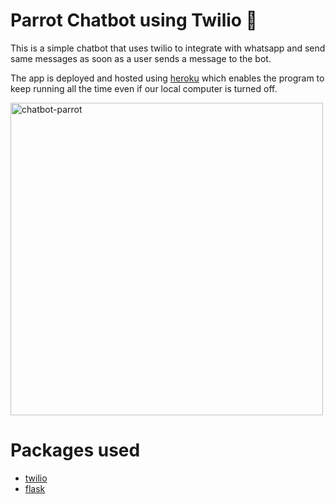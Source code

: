 # Parrot Chatbot using Twilio 🦜 
This is a simple chatbot that uses twilio to integrate with whatsapp and send same messages as soon as a user sends a message to the bot.

The app is deployed and hosted using <a href="https://id.heroku.com/login">heroku</a> which enables the program to keep running all the time even if our local computer is turned off.

<img src="https://github.com/gowthambalboa/DialogFlow-Chatbot/blob/main/Parrot-Chatbot-using-Twilio/twilio-parrot-chatbot.png" height=500px width=500px alt="chatbot-parrot" class="center">

# Packages used
- <a href="https://www.twilio.com/">twilio</a>
- <a href="https://flask.palletsprojects.com/en/2.0.x/">flask</a>


